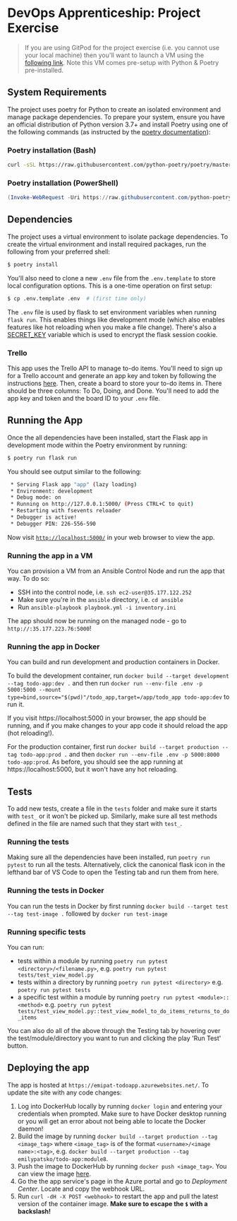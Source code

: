 # DevOps Apprenticeship: Project Exercise

> If you are using GitPod for the project exercise (i.e. you cannot use your local machine) then you'll want to launch a VM using the [following link](https://gitpod.io/#https://github.com/CorndelWithSoftwire/DevOps-Course-Starter). Note this VM comes pre-setup with Python & Poetry pre-installed.

## System Requirements

The project uses poetry for Python to create an isolated environment and manage package dependencies. To prepare your system, ensure you have an official distribution of Python version 3.7+ and install Poetry using one of the following commands (as instructed by the [poetry documentation](https://python-poetry.org/docs/#system-requirements)):

### Poetry installation (Bash)

```bash
curl -sSL https://raw.githubusercontent.com/python-poetry/poetry/master/install-poetry.py | python -
```

### Poetry installation (PowerShell)

```powershell
(Invoke-WebRequest -Uri https://raw.githubusercontent.com/python-poetry/poetry/master/install-poetry.py -UseBasicParsing).Content | python -
```

## Dependencies

The project uses a virtual environment to isolate package dependencies. To create the virtual environment and install required packages, run the following from your preferred shell:

```bash
$ poetry install
```

You'll also need to clone a new `.env` file from the `.env.template` to store local configuration options. This is a one-time operation on first setup:

```bash
$ cp .env.template .env  # (first time only)
```

The `.env` file is used by flask to set environment variables when running `flask run`. This enables things like development mode (which also enables features like hot reloading when you make a file change). There's also a [SECRET_KEY](https://flask.palletsprojects.com/en/1.1.x/config/#SECRET_KEY) variable which is used to encrypt the flask session cookie.

### Trello

This app uses the Trello API to manage to-do items. You'll need to sign up for a Trello account and generate an app key and token by following the instructions [here](https://trello.com/app-key). Then, create a board to store your to-do items in. There should be three columns: To Do, Doing, and Done. You'll need to add the app key and token and the board ID to your `.env` file.

## Running the App

Once the all dependencies have been installed, start the Flask app in development mode within the Poetry environment by running:
```bash
$ poetry run flask run
```

You should see output similar to the following:
```bash
 * Serving Flask app "app" (lazy loading)
 * Environment: development
 * Debug mode: on
 * Running on http://127.0.0.1:5000/ (Press CTRL+C to quit)
 * Restarting with fsevents reloader
 * Debugger is active!
 * Debugger PIN: 226-556-590
```
Now visit [`http://localhost:5000/`](http://localhost:5000/) in your web browser to view the app.

### Running the app in a VM

You can provision a VM from an Ansible Control Node and run the app that way. To do so:

- SSH into the control node, i.e. `ssh ec2-user@35.177.122.252`
- Make sure you're in the `ansible` directory, i.e. `cd ansible`
- Run `ansible-playbook playbook.yml -i inventory.ini`

The app should now be running on the managed node - go to `http://:35.177.223.76:5000`!

### Running the app in Docker

You can build and run development and production containers in Docker. 

To build the development container, run
`docker build --target development --tag todo-app:dev .`
and then run
`docker run --env-file .env -p 5000:5000 --mount type=bind,source="$(pwd)"/todo_app,target=/app/todo_app todo-app:dev`
to run it.

If you visit https://localhost:5000 in your browser, the app should be running, and if you make changes to your app code it should reload the app (hot reloading!).

For the production container, first run
`docker build --target production --tag todo-app:prod .`
and then
`docker run --env-file .env -p 5000:8000 todo-app:prod`.
As before, you should see the app running at https://localhost:5000, but it won't have any hot reloading.

## Tests

To add new tests, create a file in the `tests` folder and make sure it starts with `test_` or it won't be picked up. Similarly, make sure all test methods defined in the file are named such that they start with `test_`.

### Running the tests

Making sure all the dependencies have been installed, run `poetry run pytest` to run all the tests. Alternatively, click the canonical flask icon in the lefthand bar of VS Code to open the Testing tab and run them from here. 

### Running the tests in Docker

You can run the tests in Docker by first running
`docker build --target test --tag test-image .`
followed by
`docker run test-image`

### Running specific tests

You can run:

- tests within a module by running `poetry run pytest <directory>/<filename.py>`, e.g. `poetry run pytest tests/test_view_model.py`
- tests within a directory by running `poetry run pytest <directory>` e.g. `poetry run pytest tests`
- a specific test within a module by running `poetry run pytest <module>::<method>` e.g. `poetry run pytest tests/test_view_model.py::test_view_model_to_do_items_returns_to_do_items`

You can also do all of the above through the Testing tab by hovering over the test/module/directory you want to run and clicking the play 'Run Test' button.

## Deploying the app

The app is hosted at `https://emipat-todoapp.azurewebsites.net/`. To update the site with any code changes:

1. Log into DockerHub locally by running `docker login` and entering your credentials when prompted. Make sure to have Docker desktop running or you will get an error about not being able to locate the Docker daemon!
2. Build the image by running `docker build --target production --tag <image_tag>` where `<image_tag>` is of the format `<username>/<image name>:<tag>`, e.g. `docker build --target production --tag emilypatsko/todo-app:module8`.
3. Push the image to DockerHub by running `docker push <image_tag>`. You can view the image [here](https://hub.docker.com/layers/emilypatsko/todo-app/module8/images/sha256-086b70f33e6f241e2278b1c7e9cd5035c6bd207c7c8a6fa9f71fe1a0559d77c1?context=repo).
4. Go the the app service's page in the Azure portal and go to _Deployment Center_. Locate and copy the webhook URL. 
5. Run `curl -dH -X POST <webhook>` to restart the app and pull the latest version of the container image. **Make sure to escape the `$` with a backslash!**